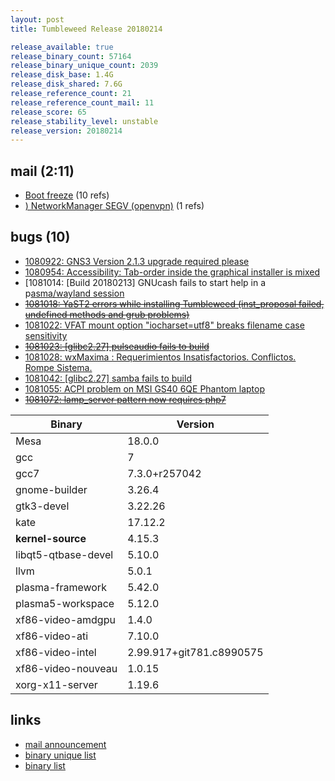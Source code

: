 ```yaml
---
layout: post
title: Tumbleweed Release 20180214

release_available: true
release_binary_count: 57164
release_binary_unique_count: 2039
release_disk_base: 1.4G
release_disk_shared: 7.6G
release_reference_count: 21
release_reference_count_mail: 11
release_score: 65
release_stability_level: unstable
release_version: 20180214
---
```


## mail (2:11)

- [Boot freeze](https://lists.opensuse.org/opensuse-factory/2018-02/msg00590.html) (10 refs)
- [) NetworkManager SEGV (openvpn)](https://lists.opensuse.org/opensuse-factory/2018-02/msg01160.html) (1 refs)

## bugs (10)

<!--more-->

- [1080922: GNS3 Version 2.1.3 upgrade required please](https://bugzilla.opensuse.org/show_bug.cgi?id=1080922)
- [1080954: Accessibility: Tab-order inside the graphical installer is mixed](https://bugzilla.opensuse.org/show_bug.cgi?id=1080954)
- [1081014: [Build 20180213] GNUcash fails to start help in a p[asma/wayland session](https://bugzilla.opensuse.org/show_bug.cgi?id=1081014)
- ~~[1081018: YaST2 errors while installing Tumbleweed (inst_proposal failed, undefined methods and grub problems)](https://bugzilla.opensuse.org/show_bug.cgi?id=1081018)~~
- [1081022: VFAT mount option "iocharset=utf8" breaks filename case sensitivity](https://bugzilla.opensuse.org/show_bug.cgi?id=1081022)
- ~~[1081023: [glibc2.27] pulseaudio fails to build](https://bugzilla.opensuse.org/show_bug.cgi?id=1081023)~~
- [1081028: wxMaxima : Requerimientos Insatisfactorios. Conflictos. Rompe Sistema.](https://bugzilla.opensuse.org/show_bug.cgi?id=1081028)
- [1081042: [glibc2.27] samba fails to build](https://bugzilla.opensuse.org/show_bug.cgi?id=1081042)
- [1081055: ACPI problem on MSI GS40 6QE Phantom laptop](https://bugzilla.opensuse.org/show_bug.cgi?id=1081055)
- ~~[1081072: lamp_server pattern now requires php7](https://bugzilla.opensuse.org/show_bug.cgi?id=1081072)~~

Binary | Version
--- | ---
Mesa | 18.0.0
gcc | 7
gcc7 | 7.3.0+r257042
gnome-builder | 3.26.4
gtk3-devel | 3.22.26
kate | 17.12.2
**kernel-source** | 4.15.3
libqt5-qtbase-devel | 5.10.0
llvm | 5.0.1
plasma-framework | 5.42.0
plasma5-workspace | 5.12.0
xf86-video-amdgpu | 1.4.0
xf86-video-ati | 7.10.0
xf86-video-intel | 2.99.917+git781.c8990575
xf86-video-nouveau | 1.0.15
xorg-x11-server | 1.19.6

## links

- [mail announcement](https://lists.opensuse.org/opensuse-factory/2018-02/msg00564.html)
- [binary unique list](http://download.tumbleweed.boombatower.com/20180214/rpm.unique.list)
- [binary list](http://download.tumbleweed.boombatower.com/20180214/rpm.list)
